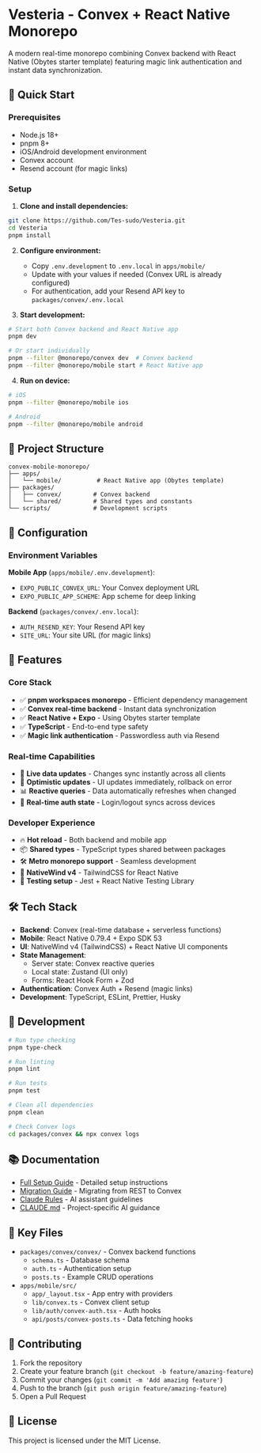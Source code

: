 # Vesteria - Convex + React Native Monorepo

A modern real-time monorepo combining Convex backend with React Native (Obytes starter template) featuring magic link authentication and instant data synchronization.

## 🚀 Quick Start

### Prerequisites
- Node.js 18+
- pnpm 8+
- iOS/Android development environment
- Convex account
- Resend account (for magic links)

### Setup

1. **Clone and install dependencies:**
```bash
git clone https://github.com/Tes-sudo/Vesteria.git
cd Vesteria
pnpm install
```

2. **Configure environment:**
   - Copy `.env.development` to `.env.local` in `apps/mobile/`
   - Update with your values if needed (Convex URL is already configured)
   - For authentication, add your Resend API key to `packages/convex/.env.local`

3. **Start development:**
```bash
# Start both Convex backend and React Native app
pnpm dev

# Or start individually
pnpm --filter @monorepo/convex dev  # Convex backend
pnpm --filter @monorepo/mobile start # React Native app
```

4. **Run on device:**
```bash
# iOS
pnpm --filter @monorepo/mobile ios

# Android
pnpm --filter @monorepo/mobile android
```

## 📁 Project Structure

```
convex-mobile-monorepo/
├── apps/
│   └── mobile/          # React Native app (Obytes template)
├── packages/
│   ├── convex/         # Convex backend
│   └── shared/         # Shared types and constants
└── scripts/            # Development scripts
```

## 🔧 Configuration

### Environment Variables

**Mobile App** (`apps/mobile/.env.development`):
- `EXPO_PUBLIC_CONVEX_URL`: Your Convex deployment URL
- `EXPO_PUBLIC_APP_SCHEME`: App scheme for deep linking

**Backend** (`packages/convex/.env.local`):
- `AUTH_RESEND_KEY`: Your Resend API key
- `SITE_URL`: Your site URL (for magic links)

## 📱 Features

### Core Stack
- ✅ **pnpm workspaces monorepo** - Efficient dependency management
- ✅ **Convex real-time backend** - Instant data synchronization
- ✅ **React Native + Expo** - Using Obytes starter template
- ✅ **TypeScript** - End-to-end type safety
- ✅ **Magic link authentication** - Passwordless auth via Resend

### Real-time Capabilities
- 🚀 **Live data updates** - Changes sync instantly across all clients
- 🔄 **Optimistic updates** - UI updates immediately, rollback on error
- 📊 **Reactive queries** - Data automatically refreshes when changed
- 🔐 **Real-time auth state** - Login/logout syncs across devices

### Developer Experience
- 🔥 **Hot reload** - Both backend and mobile app
- 📦 **Shared types** - TypeScript types shared between packages
- 🛠️ **Metro monorepo support** - Seamless development
- 🎨 **NativeWind v4** - TailwindCSS for React Native
- 🧪 **Testing setup** - Jest + React Native Testing Library

## 🛠️ Tech Stack

- **Backend**: Convex (real-time database + serverless functions)
- **Mobile**: React Native 0.79.4 + Expo SDK 53
- **UI**: NativeWind v4 (TailwindCSS) + React Native UI components
- **State Management**: 
  - Server state: Convex reactive queries
  - Local state: Zustand (UI only)
  - Forms: React Hook Form + Zod
- **Authentication**: Convex Auth + Resend (magic links)
- **Development**: TypeScript, ESLint, Prettier, Husky

## 🧪 Development

```bash
# Run type checking
pnpm type-check

# Run linting
pnpm lint

# Run tests
pnpm test

# Clean all dependencies
pnpm clean

# Check Convex logs
cd packages/convex && npx convex logs
```

## 📚 Documentation

- [Full Setup Guide](./convex-react-native-monorepo-guide.md) - Detailed setup instructions
- [Migration Guide](./convex-migration-guide.md) - Migrating from REST to Convex
- [Claude Rules](./.claude/rules.md) - AI assistant guidelines
- [CLAUDE.md](./CLAUDE.md) - Project-specific AI guidance

## 🔑 Key Files

- `packages/convex/convex/` - Convex backend functions
  - `schema.ts` - Database schema
  - `auth.ts` - Authentication setup
  - `posts.ts` - Example CRUD operations
- `apps/mobile/src/`
  - `app/_layout.tsx` - App entry with providers
  - `lib/convex.ts` - Convex client setup
  - `lib/auth/convex-auth.tsx` - Auth hooks
  - `api/posts/convex-posts.ts` - Data fetching hooks

## 🤝 Contributing

1. Fork the repository
2. Create your feature branch (`git checkout -b feature/amazing-feature`)
3. Commit your changes (`git commit -m 'Add amazing feature'`)
4. Push to the branch (`git push origin feature/amazing-feature`)
5. Open a Pull Request

## 📄 License

This project is licensed under the MIT License.